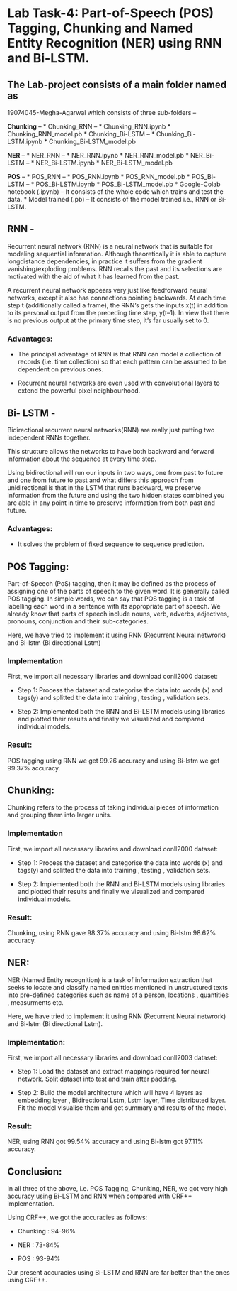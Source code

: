# Lab Task-4: Part-of-Speech (POS) Tagging, Chunking and Named Entity Recognition (NER) using RNN and Bi-LSTM.

## The Lab-project consists of a main folder named as 
19074045-Megha-Agarwal which consists of three sub-folders –

   **Chunking** – 
        * Chunking_RNN – 
            * Chunking_RNN.ipynb
            * Chunking_RNN_model.pb
        * Chunking_Bi-LSTM –
            * Chunking_Bi-LSTM.ipynb
            * Chunking_Bi-LSTM_model.pb

   **NER** –
        * NER_RNN – 
            * NER_RNN.ipynb
            * NER_RNN_model.pb
        * NER_Bi-LSTM – 
            * NER_Bi-LSTM.ipynb
            * NER_Bi-LSTM_model.pb
            
   **POS** – 
        * POS_RNN – 
            * POS_RNN.ipynb
            * POS_RNN_model.pb
        * POS_Bi-LSTM –
            * POS_Bi-LSTM.ipynb
            * POS_Bi-LSTM_model.pb
    * Google-Colab notebook (.ipynb) – It consists of the whole code which trains and test the data.
    * Model trained (.pb) – It consists of the model trained i.e., RNN or Bi-LSTM.

## RNN -

Recurrent neural network (RNN) is a neural network that is suitable for modeling sequential information. Although theoretically it is able to capture longdistance dependencies, in practice it suffers from the gradient vanishing/exploding problems. RNN recalls the past and its selections are motivated with the aid of what it has learned from the past.

A recurrent neural network appears very just like feedforward neural networks, except it also has connections pointing backwards.
At each time step t (additionally called a frame), the RNN’s gets the inputs x(t) in addition to its personal output from the preceding time step, y(t–1). In view that there is no previous output at the primary time step, it’s far usually set to 0.
    
### Advantages: 

* The principal advantage of RNN is that RNN can model a collection of records (i.e. time collection) so that each pattern can be assumed to be dependent on previous ones.

* Recurrent neural networks are even used with convolutional layers to extend the powerful pixel neighbourhood.

## Bi- LSTM -

Bidirectional recurrent neural networks(RNN) are really just putting two independent RNNs together. 

This structure allows the networks to have both backward and forward information about the sequence at every time step.

Using bidirectional will run our inputs in two ways, one from past to future and one from future to past and what differs this approach from unidirectional is that in the LSTM that runs backward, we preserve information from the future and using the two hidden states combined you are able in any point in time to preserve information from both past and future.
    
### Advantages:

* It solves the problem of fixed sequence to sequence prediction.


## POS Tagging:

Part-of-Speech (PoS) tagging, then it may be defined as the process of assigning one of the parts of speech to the given word. It is generally called POS tagging. In simple words, we can say that POS tagging is a task of labelling each word in a sentence with its appropriate part of speech. We already know that parts of speech include nouns, verb, adverbs, adjectives, pronouns, conjunction and their sub-categories.
    
Here, we have tried to implement it using RNN (Recurrent Neural netwrork) and Bi-lstm (Bi directional Lstm)

### Implementation

First, we import all necessary libraries and download conll2000 dataset:

* Step 1: Process the dataset and categorise the data into words (x) and tags(y) and splitted the data into training , testing , validation sets.

* Step 2: Implemented both the RNN and Bi-LSTM models using libraries and plotted their results and finally we visualized and compared individual models.

### Result:

POS tagging using RNN we get 99.26 accuracy and using Bi-lstm we get 99.37% accuracy.

## Chunking:

Chunking refers to the process of taking individual pieces of information and grouping them into larger units.

### Implementation

First, we import all necessary libraries and download conll2000 dataset:

* Step 1: Process the dataset and categorise the data into words (x) and tags(y) and splitted the data into training , testing , validation sets.

* Step 2: Implemented both the RNN and Bi-LSTM models using libraries and plotted their results and finally we visualized and compared individual models.

### Result:

Chunking, using RNN gave 98.37% accuracy and using Bi-lstm 98.62% accuracy.

## NER:

NER (Named Entity recognition) is a task of information extraction that seeks to locate and classify named enitties mentioned in unstructured texts into pre-defined categories such as name of a person, locations , quantities , measurments etc.

Here, we have tried to implement it using RNN (Recurrent Neural netwrork) and Bi-lstm (Bi directional Lstm).

### Implementation:

First, we import all necessary libraries and download conll2003 dataset:

* Step 1: Load the dataset and extract mappings required for neural network. Split dataset into test and train after padding.

* Step 2: Build the model architecture which will have 4 layers as embedding layer , Bidirectional Lstm, Lstm layer, Time distributed layer. Fit the model          visualise them and get summary and results of the model. 

### Result:

NER, using RNN got 99.54% accuracy and using Bi-lstm got 97.11% accuracy.

## Conclusion: 

 In all three of the above, i.e. POS Tagging, Chunking, NER, we got very high accuracy using Bi-LSTM and RNN when compared with CRF++ implementation. 

 Using CRF++, we got the accuracies as follows:

  - Chunking : 94-96%

  - NER : 73-84%

  - POS : 93-94% 

 Our present accuracies using Bi-LSTM and RNN are far better than the ones using CRF++.
